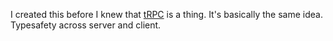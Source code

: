 I created this before I knew that [tRPC](https://github.com/trpc/trpc) is a thing. It's basically the same idea. Typesafety across server and client.

